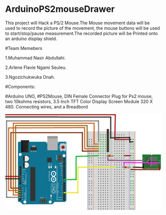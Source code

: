# ArduinoPS2mouseDrawer

This project will Hack a PS/2 Mouse.The Mouse movement data will be used to record the  picture of the movement, the mouse buttons will be used to start/stop/pause measurement.The recorded picture  will be Printed  onto an arduino display shield.


#Team Memebers

1.Muhammad Nasir Abdullahi.

2.Arlene Flavie Ngami Seuleu.

3.Ngozichukwuka Onah. 



#Components:

#Arduino UNO, #PS2Mouse, DIN Female Connector Plug for Ps2 mouse, two 10kohms resistors, 3.5 Inch TFT Color Display Screen Module 320 X 480. Connecting wires, and a Breadbord

![Schematic2_bb](Schematic2_bb.png)
